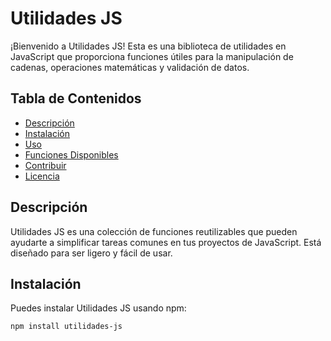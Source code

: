 # Utilidades JS

¡Bienvenido a Utilidades JS! Esta es una biblioteca de utilidades en JavaScript que proporciona funciones útiles para la manipulación de cadenas, operaciones matemáticas y validación de datos.

## Tabla de Contenidos

- [Descripción](#descripción)
- [Instalación](#instalación)
- [Uso](#uso)
- [Funciones Disponibles](#funciones-disponibles)
- [Contribuir](#contribuir)
- [Licencia](#licencia)

## Descripción

Utilidades JS es una colección de funciones reutilizables que pueden ayudarte a simplificar tareas comunes en tus proyectos de JavaScript. Está diseñado para ser ligero y fácil de usar.

## Instalación

Puedes instalar Utilidades JS usando npm:

```sh
npm install utilidades-js
